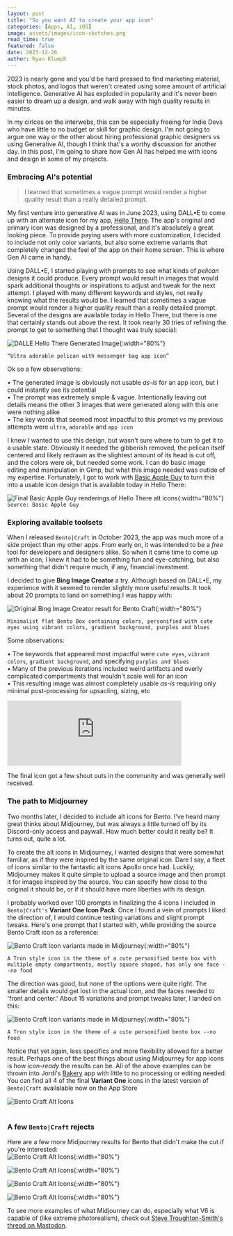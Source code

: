 ```yaml
---
layout: post
title: "So you want AI to create your app icon"
categories: [Apps, AI, iOS]
image: assets/images/icon-sketches.png
read_time: true
featured: false
date: 2023-12-26
author: Ryan Klumph
---
```


2023 is nearly gone and you'd be hard pressed to find marketing material, stock photos, and logos that weren't created using some amount of artificial intelligence. Generative AI has exploded in popularity and it's never been easier to dream up a design, and walk away with high quality results in minutes.

In my cirlces on the interwebs, this can be especially freeing for Indie Devs who have little to no budget or skill for graphic design. I'm not going to argue one way or the other about hiring professional graphic designers vs using Generative AI, though I think that's a worthy discussion for another day. In this post, I'm going to share how Gen AI has helped me with icons and design in some of my projects.

### Embracing AI's potential
>I learned that sometimes a vague prompt would render a higher quality result than a really detailed prompt.  

My first venture into generative AI was in June 2023, using DALL•E to come up with an alternate icon for my app, [Hello There](https://apple.co/3TWTeey). The app's original and primary icon was designed by a professional, and it's absolutely a great looking piece. To provide paying users with more customization, I decided to include not only color variants, but also some extreme variants that completely changed the feel of the app on their home screen. This is where Gen AI came in handy.

Using DALL•E, I started playing with prompts to see what kinds of *pelican* designs it could produce. Every prompt would result in images that would spark additional thoughts or inspirations to adjust and tweak for the next attempt. I played with many different keywords and styles, not really knowing what the results would be. I learned that sometimes a vague prompt would render a higher quality result than a really detailed prompt. Several of the designs are available today in Hello There, but there is one that certainly stands out above the rest. It took nearly 30 tries of refining the prompt to get to something that I thought was truly special:

![DALLE Hello There Generated Image](/assets/images/dalle-hello-there-original.png){:width="80%"}  

`“Ultra adorable pelican with messenger bag app icon”`

Ok so a few observations:  

• The generated image is obviously not usable *as-is* for an app icon, but I could instantly see its potential   
• The prompt was extremely simple & vague. Intentionally leaving out details means the other 3 images that were generated along with this one were nothing alike   
• The key words that seemed most impactful to this prompt vs my previous attempts were `ultra`, `adorable` and `app icon`   

I knew I wanted to use this design, but wasn't sure where to turn to get it to a usable state. Obviously it needed the gibberish removed, the pelican itself centered and likely redrawn as the slightest amount of its head is cut off, and the colors were ok, but needed some work. I can do basic image editing and manipulation in Gimp, but what this image needed was outide of my expertise. Fortunately, I got to work with [Basic Apple Guy](https://basicappleguy.com) to turn this into a usable icon design that is available today in Hello There:

![Final Basic Apple Guy renderings of Hello There alt icons](/assets/images/basicappleguy-icons.jpeg){:width="80%"}  
`Source: Basic Apple Guy`  

### Exploring available toolsets
When I released `Bento|Craft` in October 2023, the app was much more of a side project than my other apps. From early on, it was intended to be a *free* tool for developers and designers alike. So when it came time to come up with an icon, I knew it had to be something fun and eye-catching, but also something that didn't require much, if any, financial investment.

I decided to give **Bing Image Creator** a try. Although based on DALL•E, my experience with it seemed to render slightly more useful results. It took about 20 prompts to land on something I was happy with:

![Original Bing Image Creator result for Bento Craft](/assets/images/bentocraft-icon-orig.jpg){:width="80%"}  

`Minimalist flat Bento Box containing colors, personified with cute eyes using vibrant colors, gradient background, purples and blues`

Some observations:  

• The keywords that appeared most impactful were `cute eyes`, `vibrant colors`, `gradient background`, and specifying `purples and blues`  
• Many of the previous iterations included weird artifacts and overly complicated compartments that wouldn't scale well for an icon  
• This resulting image was almost completely usable *as-is* requiring only minimal post-processing for upsacling, sizing, etc   

<iframe src="https://techhub.social/@thatvirtualboy/111247043893992534/embed" class="mastodon-embed" style="max-width: 100%; border: 0" width="400" allowfullscreen="allowfullscreen"></iframe><script src="https://techhub.social/embed.js" async="async"></script>  

The final icon got a few shout outs in the community and was generally well received.    


### The path to Midjourney
Two months later, I decided to include alt icons for *Bento*. I've heard many great thinks about Midjourney, but was always a little turned off by its Discord-only access and paywall. How much better could it really be? It turns out, quite a lot.

To create the alt icons in Midjourney, I wanted designs that were somewhat familiar, as if they were inspired by the same original icon. Dare I say, a fleet of icons similar to the fantastic alt icons Apollo once had. Luckily, Midjourney makes it quite simple to upload a source image and then prompt it for images inspired by the source. You can specify how close to the original it should be, or if it should have more liberties with its design.  

I probably worked over 100 prompts in finalizing the 4 icons I included in `Bento|Craft's` **Variant One Icon Pack**. Once I found a vein of prompts I liked the direction of, I would continue testing variations and slight prompt tweaks. Here's one prompt that I started with, while providing the source Bento Craft icon as a reference:  

![Bento Craft Icon variants made in Midjourney](/assets/images/bento-variants-first.png){:width="80%"} 

`A Tron style icon in the theme of a cute personified bento box with multiple empty compartments, mostly square shaped, has only one face --no food`  

The direction was good, but none of the options were quite right. The smaller details would get lost in the actual icon, and the faces needed to 'front and center.' About 15 variations and prompt tweaks later, I landed on this:  

![Bento Craft Icon variants made in Midjourney](/assets/images/bento-variants.png){:width="80%"} 

`A Tron style icon in the theme of a cute personified bento box --no food`  

Notice that yet again, less specifics and more flexibility allowed for a better result. Perhaps one of the best things about using Midjourney for app icons is how *icon-ready* the results can be. All of the above examples can be thrown into Jordi's [Bakery](https://apps.apple.com/us/app/bakery-simple-icon-creator/id1575220747?mt=12) app with little to no processing or editing needed. You can find all 4 of the final **Variant One** icons in the latest version of `Bento|Craft` availalable now on the App Store  

![Bento Craft Alt Icons](/assets/images/bento/alt2.png)  
<br>

### A few `Bento|Craft` rejects
Here are a few more Midjourney results for Bento that didn't make the cut if you're interested:  
![Bento Craft Alt Icons](/assets/images/bento-alt0.png){:width="80%"}   

![Bento Craft Alt Icons](/assets/images/bento-alt1.png){:width="80%"}   

![Bento Craft Alt Icons](/assets/images/bento-alt2.png){:width="80%"}   

![Bento Craft Alt Icons](/assets/images/bento-alt3.png){:width="80%"}   


To see more examples of what Midjourney can do, especially what V6 is capable of (like extreme photorealism), check out [Steve Troughton-Smith's thread on Mastodon](https://mastodon.social/@stroughtonsmith/111619911788099200). 